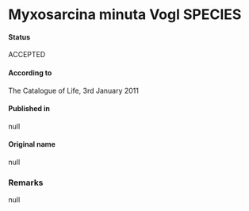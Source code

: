 # Myxosarcina minuta Vogl SPECIES

#### Status
ACCEPTED

#### According to
The Catalogue of Life, 3rd January 2011

#### Published in
null

#### Original name
null

### Remarks
null